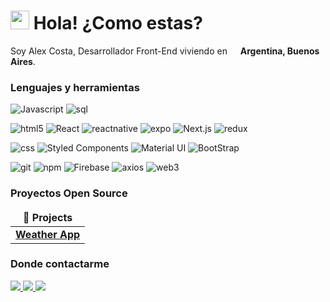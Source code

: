 <h1><img src="https://emojis.slackmojis.com/emojis/images/1531849430/4246/blob-sunglasses.gif?1531849430" width="30"/> Hola! ¿Como estas?</h1>


<p>Soy Alex Costa, Desarrollador Front-End viviendo en <img src="https://github.com/alexcostai/alexcostai/assets/29156155/6166eb47-3b2a-473e-833d-71d448f6c1b8" width="13"/> <b> Argentina, Buenos Aires</b>.

<h3>Lenguajes y herramientas</h3>
<p>
  <img alt="Javascript" src="https://img.shields.io/badge/-Javascript-F7B93E?style=flat-square&logo=typescript&logoColor=white" />
  <img alt="sql" src="https://img.shields.io/badge/-SQL-4479A1?style=flat-square&logo=mysql&logoColor=white" />
  
</p>
<p>
  <img alt="html5" src="https://img.shields.io/badge/-HTML5-E34F26?style=flat-square&logo=html5&logoColor=white" />
  <img alt="React" src="https://img.shields.io/badge/-React-1A8FB7?style=flat-square&logo=react&logoColor=white" />
  <img alt="reactnative" src="https://img.shields.io/badge/-React%20Native-1A8FB7?style=flat-square&logo=react&logoColor=white" />
  <img alt="expo" src="https://img.shields.io/badge/-Expo-000000?style=flat-square&logo=expo&logoColor=white" />
  <img alt="Next.js" src="https://img.shields.io/badge/-NextJs-000000?style=flat-square&logo=next.js&logoColor=white" />
  <img alt="redux" src="https://img.shields.io/badge/-Redux-764ABC?style=flat-square&logo=redux&logoColor=white" />
</p>
<p>
  <img alt="css" src="https://img.shields.io/badge/-CSS-45b8d8?style=flat-square&logo=css3&logoColor=white" />
  <img alt="Styled Components" src="https://img.shields.io/badge/-Styled_Components-db7092?style=flat-square&logo=styled-components&logoColor=white" />
  <img alt="Material UI" src="https://img.shields.io/badge/-Material_UI-007FFF?style=flat-square&logo=mui&logoColor=white" />
  <img alt="BootStrap" src="https://img.shields.io/badge/-Bootstrap-764ABC?style=flat-square&logo=bootstrap&logoColor=white" />
</p>
<p>
  <img alt="git" src="https://img.shields.io/badge/-Git-F05032?style=flat-square&logo=git&logoColor=white" />
  <img alt="npm" src="https://img.shields.io/badge/-NPM-CB3837?style=flat-square&logo=npm&logoColor=white" />
  <img alt="Firebase" src="https://img.shields.io/badge/-Firebase-FB542B?style=flat-square&logo=firebase&logoColor=white" />
  <img alt="axios" src="https://img.shields.io/badge/-Axios-764ABC?style=flat-square&logo=axios&logoColor=white" />
  <img alt="web3" src="https://img.shields.io/badge/-Web3-F16822?style=flat-square&logo=web3dotjs&logoColor=white" />
</p> 
  
<h3>Proyectos Open Source</h3>
<table>
  <thead align="center">
    <tr border: none;>
      <td><b>🎁 Projects</b></td>
    </tr>
  </thead>
  <tbody>
    <tr>
      <td><a href="https://github.com/alexcostai/weather-app"><b>Weather App</b></a></td>
    </tr>
  </tbody>
</table>

<h3>Donde contactarme</h3>
<p>
  <a href="https://personal-portfolio-0tdn.onrender.com/" alt="portfolio" target="_blank">
    <img src="https://img.shields.io/badge/Portafolio-3d3d3d?style=for-the-badge&logo=visualstudiocode&logoColor=white" />
  </a>
  <a href="https://linkedin.com/in/alexcostai" alt="LinkedIn" target="_blank">
    <img src="https://img.shields.io/badge/linkedin-0A66C2?style=for-the-badge&logo=linkedin&logoColor=white" />
  </a>
  <a href="mailto:alexunio28@gmail.com" alt="Gmail" target="_blank">
    <img src="https://img.shields.io/badge/email-EA4335?style=for-the-badge&logo=gmail&logoColor=white" />
  </a>
</p>

